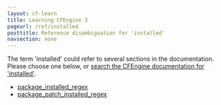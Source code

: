 ```yaml
---
layout: cf-learn
title: Learning CFEngine 3
pageurl: /ref/installed
posttitle: Reference disambiguation for 'installed'
navsection: none
---
```


The term 'installed' could refer to several sections in the documentation. Please choose one below, or
[search the CFEngine documentation for 'installed'](http://cfengine.com/docs/latest/search.html?q=installed).

- [package_installed_regex](http://cfengine.com/docs/latest/reference-promise-types-packages.html#package_installed_regex)
- [package_patch_installed_regex](http://cfengine.com/docs/latest/reference-promise-types-packages.html#package_patch_installed_regex)
